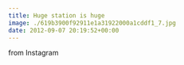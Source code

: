```yaml
---
title: Huge station is huge
image: ./619b3900f92911e1a31922000a1cddf1_7.jpg
date: 2012-09-07 20:19:52+00:00
---
```


from Instagram
